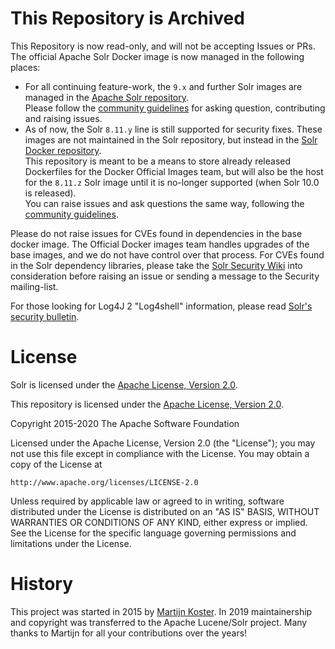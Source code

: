 # This Repository is Archived

This Repository is now read-only, and will not be accepting Issues or PRs.
The official Apache Solr Docker image is now managed in the following places:

- For all continuing feature-work, the `9.x` and further Solr images are managed in the [Apache Solr repository](https://github.com/apache/solr). \
  Please follow the [community guidelines](https://solr.apache.org/community.html) for asking question, contributing and raising issues.
- As of now, the Solr `8.11.y` line is still supported for security fixes. These images are not maintained in the Solr repository, but instead in the [Solr Docker repository](https://github.com/apache/solr-docker). \
  This repository is meant to be a means to store already released Dockerfiles for the Docker Official Images team, but will also be the host for the `8.11.z` Solr image until it is no-longer supported (when Solr 10.0 is released). \
  You can raise issues and ask questions the same way, following the [community guidelines](https://solr.apache.org/community.html).

Please do not raise issues for CVEs found in dependencies in the base docker image. The Official Docker images team handles upgrades of the base images, and we do not have control over that process. For CVEs found in the Solr dependency libraries, please take the [Solr Security Wiki](https://cwiki.apache.org/confluence/display/SOLR/SolrSecurity#SolrSecurity-SolrandVulnerabilityScanningTools) into consideration before raising an issue or sending a message to the Security mailing-list.

For those looking for Log4J 2 "Log4shell" information, please read [Solr's security bulletin](https://solr.apache.org/security.html#apache-solr-affected-by-apache-log4j-cve-2021-44228).

# License

Solr is licensed under the [Apache License, Version 2.0](https://www.apache.org/licenses/LICENSE-2.0).

This repository is licensed under the [Apache License, Version 2.0](https://www.apache.org/licenses/LICENSE-2.0).

Copyright 2015-2020 The Apache Software Foundation

Licensed under the Apache License, Version 2.0 (the "License"); you may not use this file except in compliance with the License. You may obtain a copy of the License at

    http://www.apache.org/licenses/LICENSE-2.0

Unless required by applicable law or agreed to in writing, software distributed under the License is distributed on an "AS IS" BASIS, WITHOUT WARRANTIES OR CONDITIONS OF ANY KIND, either express or implied. See the License for the specific language governing permissions and limitations under the License.

# History

This project was started in 2015 by [Martijn Koster](https://github.com/makuk66). In 2019 maintainership and copyright was transferred to the Apache Lucene/Solr project. Many thanks to Martijn for all your contributions over the years!
